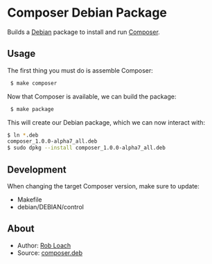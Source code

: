 Composer Debian Package
=======================

Builds a [Debian](http://debian.org) package to install and run [Composer](http://getcomposer.org).


Usage
-----

The first thing you must do is assemble Composer:
``` bash
 $ make composer
```

Now that Composer is available, we can build the package:
``` bash
 $ make package
```

This will create our Debian package, which we can now interact with:
``` bash
$ ln *.deb
composer_1.0.0-alpha7_all.deb
$ sudo dpkg --install composer_1.0.0-alpha7_all.deb
```

Development
-----------

When changing the target Composer version, make sure to update:
* Makefile
* debian/DEBIAN/control


About
-----
* Author: [Rob Loach](http://robloach.net)
* Source: [composer.deb](http://github.com/RobLoach/composer.deb)
